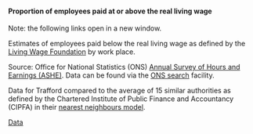 #### Proportion of employees paid at or above the real living wage

Note: the following links open in a new window.

Estimates of employees paid below the real living wage as defined by the <a href="https://www.livingwage.org.uk/what-real-living-wage" target="_blank">Living Wage Foundation</a> by work place.

Source: Office for National Statistics (ONS) <a href="https://www.ons.gov.uk/surveys/informationforbusinesses/businesssurveys/annualsurveyofhoursandearningsashe" target="_blank">Annual Survey of Hours and Earnings (ASHE)</a>. Data can be found via the <a href="https://www.ons.gov.uk/employmentandlabourmarket/peopleinwork/earningsandworkinghours/datalist?sortBy=release_date&query=living%20wage&filter=user_requested_data&fromDateDay=&fromDateMonth=&fromDateYear=&toDateDay=&toDateMonth=&toDateYear=&size=50" target="_blank">ONS search</a> facility.

Data for Trafford compared to the average of 15 similar authorities as defined by the Chartered Institute of Public Finance and Accountancy (CIPFA) in their <a href='https://www.cipfa.org/services/cipfastats/nearest-neighbour-model' target='_blank'>nearest neighbours model</a>.

<a href="https://www.trafforddatalab.io/trafford_themes/data/poverty/real_living_wage.csv" aria-label="Download the data" class="downloadButton" target="_blank" download>Data <span class="fas fa-download"></span></a>

